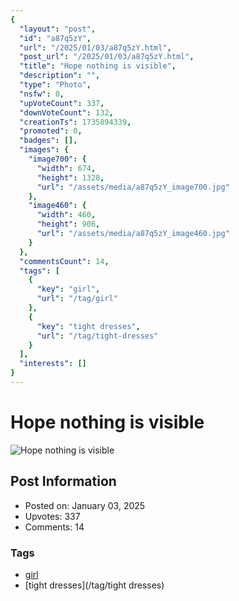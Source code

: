 ```yaml
---
{
  "layout": "post",
  "id": "a87q5zY",
  "url": "/2025/01/03/a87q5zY.html",
  "post_url": "/2025/01/03/a87q5zY.html",
  "title": "Hope nothing is visible",
  "description": "",
  "type": "Photo",
  "nsfw": 0,
  "upVoteCount": 337,
  "downVoteCount": 132,
  "creationTs": 1735894339,
  "promoted": 0,
  "badges": [],
  "images": {
    "image700": {
      "width": 674,
      "height": 1328,
      "url": "/assets/media/a87q5zY_image700.jpg"
    },
    "image460": {
      "width": 460,
      "height": 906,
      "url": "/assets/media/a87q5zY_image460.jpg"
    }
  },
  "commentsCount": 14,
  "tags": [
    {
      "key": "girl",
      "url": "/tag/girl"
    },
    {
      "key": "tight dresses",
      "url": "/tag/tight-dresses"
    }
  ],
  "interests": []
}
---
```


# Hope nothing is visible

![Hope nothing is visible](/assets/media/a87q5zY_image700.jpg)

## Post Information

- Posted on: January 03, 2025
- Upvotes: 337
- Comments: 14

### Tags

- [girl](/tag/girl)
- [tight dresses](/tag/tight dresses)
